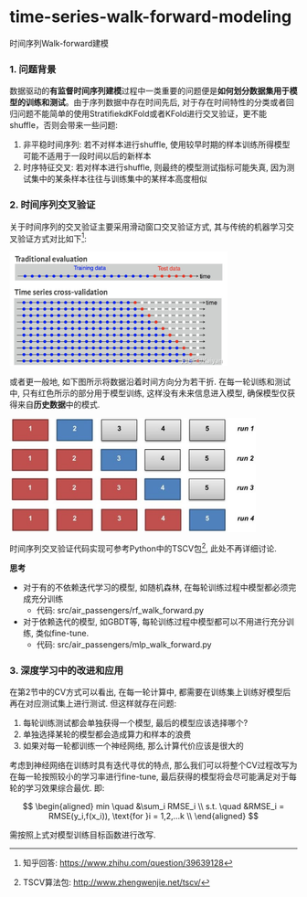 # time-series-walk-forward-modeling

时间序列Walk-forward建模

### 1. 问题背景

数据驱动的**有监督时间序列建模**过程中一类重要的问题便是**如何划分数据集用于模型的训练和测试**。由于序列数据中存在时间先后, 对于存在时间特性的分类或者回归问题不能简单的使用StratifiekdKFold或者KFold进行交叉验证，更不能shuffle，否则会带来一些问题:

  1. 非平稳时间序列: 若不对样本进行shuffle, 使用较早时期的样本训练所得模型可能不适用于一段时间以后的新样本
  2. 时序特征交叉: 若对样本进行shuffle, 则最终的模型测试指标可能失真, 因为测试集中的某条样本往往与训练集中的某样本高度相似

### 2. 时间序列交叉验证

关于时间序列的交叉验证主要采用滑动窗口交叉验证方式, 其与传统的机器学习交叉验证方式对比如下[^1]:

<div align=left>
<img width = '' height ='200' src ="assets/交叉验证_a.jpg"/>
</div>

或者更一般地, 如下图所示将数据沿着时间方向分为若干折. 在每一轮训练和测试中, 只有红色所示的部分用于模型训练, 这样没有未来信息进入模型, 确保模型仅获得来自**历史数据**中的模式.

<div align=left>
<img width = '' height ='200' src ="assets/交叉验证_b.jpg"/>
</div>

时间序列交叉验证代码实现可参考Python中的TSCV包[^2], 此处不再详细讨论.

**思考**
* 对于有的不依赖迭代学习的模型, 如随机森林, 在每轮训练过程中模型都必须完成充分训练
  * 代码: src/air_passengers/rf_walk_forward.py 
* 对于依赖迭代的模型, 如GBDT等, 每轮训练过程中模型都可以不用进行充分训练, 类似fine-tune. 
  * 代码: src/air_passengers/mlp_walk_forward.py 

### 3. 深度学习中的改进和应用

在第2节中的CV方式可以看出, 在每一轮计算中, 都需要在训练集上训练好模型后再在对应测试集上进行测试. 但这样就存在问题: 

  1. 每轮训练测试都会单独获得一个模型, 最后的模型应该选择哪个? 
  2. 单独选择某轮的模型都会造成算力和样本的浪费
  3. 如果对每一轮都训练一个神经网络, 那么计算代价应该是很大的

考虑到神经网络在训练时具有迭代寻优的特点, 那么我们可以将整个CV过程改写为在每一轮按照较小的学习率进行fine-tune, 最后获得的模型将会尽可能满足对于每轮的学习效果综合最优. 即:

$$
\begin{aligned}
min \quad &\sum_i RMSE_i \\
s.t. \quad &RMSE_i = RMSE(y_i,f(x_i)), \text{for }i = 1,2,...k \\
\end{aligned}
$$

需按照上式对模型训练目标函数进行改写.


[^1]: 知乎回答: https://www.zhihu.com/question/39639128
[^2]: TSCV算法包: http://www.zhengwenjie.net/tscv/
